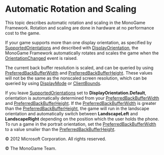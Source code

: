 ﻿

# Automatic Rotation and Scaling

This topic describes automatic rotation and scaling in the MonoGame Framework. Rotation and scaling are done in hardware at no performance cost to the game.

If your game supports more than one display orientation, as specified by [SupportedOrientations](P_Microsoft_Xna_Framework_GraphicsDeviceManager_SupportedOrientations.md) and described with [DisplayOrientation](T_MXF_DisplayOrientation.md), the MonoGame Framework automatically rotates and scales the game when the [OrientationChanged](E_MXF_GameWindow_OrientationChanged.md) event is raised.

The current back buffer resolution is scaled, and can be queried by using [PreferredBackBufferWidth](P_Microsoft_Xna_Framework_GraphicsDeviceManager_PreferredBackBufferWidth.md) and [PreferredBackBufferHeight](P_Microsoft_Xna_Framework_GraphicsDeviceManager_PreferredBackBufferHeight.md). These values will not be the same as the nonscaled screen resolution, which can be queried by using [DisplayMode](P_Microsoft_Xna_Framework_Graphics_GraphicsDevice_DisplayMode.md) or [ClientBounds](P_Microsoft_Xna_Framework_GameWindow_ClientBounds.md).

If you leave [SupportedOrientations](P_Microsoft_Xna_Framework_GraphicsDeviceManager_SupportedOrientations.md) set to **DisplayOrientation.Default**, orientation is automatically determined from your [PreferredBackBufferWidth](P_Microsoft_Xna_Framework_GraphicsDeviceManager_PreferredBackBufferWidth.md) and [PreferredBackBufferHeight](P_Microsoft_Xna_Framework_GraphicsDeviceManager_PreferredBackBufferHeight.md). If the [PreferredBackBufferWidth](P_Microsoft_Xna_Framework_GraphicsDeviceManager_PreferredBackBufferWidth.md) is greater than the [PreferredBackBufferHeight](P_Microsoft_Xna_Framework_GraphicsDeviceManager_PreferredBackBufferHeight.md), the game will run in the landscape orientation and automatically switch between **LandscapeLeft** and **LandscapeRight** depending on the position which the user holds the phone. To run a game in the portrait orientation, set the [PreferredBackBufferWidth](P_Microsoft_Xna_Framework_GraphicsDeviceManager_PreferredBackBufferWidth.md) to a value smaller than the [PreferredBackBufferHeight](P_Microsoft_Xna_Framework_GraphicsDeviceManager_PreferredBackBufferHeight.md).

© 2012 Microsoft Corporation. All rights reserved.

© The MonoGame Team.
